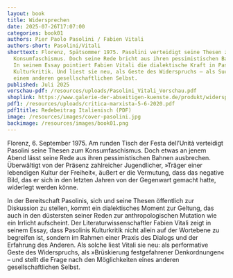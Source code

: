 ```yaml
---
layout: book
title: Widersprechen
date: 2025-07-26T17:07:00
categories: book01
authors: Pier Paolo Pasolini / Fabien Vitali
authors-short: Pasolini/Vitali
shorttext: Florenz, Spätsommer 1975. Pasolini verteidigt seine Thesen zum
  Konsumfaschismus. Doch seine Rede bricht aus ihren pessimistischen Bahnen aus.
  In seinem Essay pointiert Fabien Vitali die dialektische Kraft in Pasolinis
  Kulturkritik. Und liest sie neu, als Geste des Widerspruchs – als Suche nach
  einem anderen gesellschaftlichen Selbst.
published: Juli 2025
vorschau-pdf: /resources/uploads/Pasolini_Vitali_Vorschau.pdf
shoplink: https://www.galerie-der-abseitigen-kuenste.de/produkt/widersprechen
pdf1: /resources/uploads/critica-marxista-5-6-2020.pdf
pdf1title: Redebeitrag Italienisch (PDF)
image: /resources/images/cover-pasolini.jpg
backimage: /resources/images/book01.png
---
```


<p>Florenz, 6. September 1975. Am runden Tisch der Festa dell’Unità verteidigt Pasolini seine Thesen zum Konsumfaschismus. Doch etwas an jenem Abend lässt seine Rede aus ihren pessimistischen Bahnen ausbrechen. Überwältigt von der Präsenz zahlreicher Jugendlicher, »Träger einer lebendigen Kultur der Freiheit«, äußert er die Vermutung, dass das negative Bild, das er sich in den letzten Jahren von der Gegenwart gemacht hatte, widerlegt werden könne.</p>
<p>In der Bereitschaft Pasolinis, sich und seine Thesen öffentlich zur Diskussion zu stellen, kommt ein dialektisches Moment zur Geltung, das auch in den düstersten seiner Reden zur anthropologischen Mutation wie ein Irrlicht aufscheint. Der Literaturwissenschaftler Fabien Vitali zeigt in seinem Essay, dass Pasolinis Kulturkritik nicht allein auf der Wortebene zu begreifen ist, sondern im Rahmen einer Praxis des Dialogs und der Erfahrung des Anderen. Als solche liest Vitali sie neu: als performative Geste des Widerspruchs, als »Brüskierung festgefahrener Denkordnungen« – und stellt die Frage nach den Möglichkeiten eines anderen gesellschaftlichen Selbst.</p>
